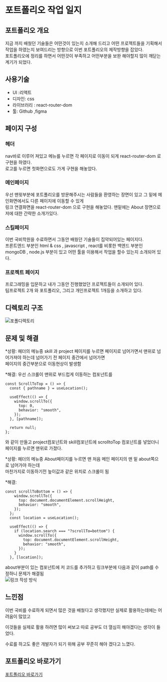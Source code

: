 # 포트폴리오 작업 일지
## 포트폴리오 개요
지금 까지 배웠던 기술들은 어떤것이 있는지 소개해 드리고 어떤 프로젝트들을 기획해서 작업을 하였는지 보여드리는 방향으로 이번 포트폴리오의 제작방향을 잡았다. <br>
포트폴리오에 정리를 하면서 어떤것이 부족하고 어떤부분을 보완 해야할지 많이 깨닫는 계기가 되었다.

## 사용기술
* UI :리액트 <br>
* 디자인: css <br>
* 라이브러리 : react-router-dom <br>
* 툴: Github ,figma <br>

## 페이지 구성
### 헤더
nav바로 이루어 져있고 메뉴를 누르면 각 페이지로 이동이 되게 react-router-dom <Link>로 구현을 하였다. <br>
로고를 누르면 첫화면으로도 가게 구현을 해놓았다. <br>

### 메인페이지 
우선 맨윗부분에 포트폴리오를 방문해주시는 사람들을 환영하는 장면이 있고 그 밑에 메인화면에서도 다른 페이지에 이동할 수 있게 <br>
링크 연결화면을 react-router-dom 으로 구현을 해놓았다. 맨밑에는 About 장면으로 저에 대한 간략한 소개가있다.

### 스킬페이지 
이번 국비학원을 수료하면서 그동안 배웠던 기술들이 집약되어있는 페이지다. <br>
프론트엔드 부분인 html & css , javascript , react를 비롯한 백엔드 부분인 <br>
mongoDB , node.js 부분이 있고 어떤 툴을 이용해서 작업을 할수 있는지 소개되어 있다.

### 프로젝트 페이지 
프로그래밍을 입문하고 내가 그동안 진행했었던 프로젝트들이 소개되어 있다. <br>
팀프로젝트 2개 와 포트폴리오, 그리고 개인프로젝트 1개등을 소개하고 있다.

## 디렉토리 구조
![포폴디렉토리](https://github.com/kimgs1234/portfolio/assets/142865411/b332ad7d-a46c-4bc4-bd0f-f8ea0d875f7a)

## 문제 및 해결
*상황: 헤더의 메뉴중 skill 과 project 페이지를 누르면 페이지로 넘어가면서 맨위로 넘어가져야 하는데 넘어가기 전 페이지 중간에서 넘어가면 <br>
페이지의 중간부분으로 이동현상이 발생함

*해결: 우선 스크롤이 맨위로 부드럽게 이동하는 컴포넌트를  
``` react
const ScrollToTop = () => {
  const { pathname } = useLocation();

  useEffect(() => {
    window.scrollTo({
      top: 0,
      behavior: "smooth",
    });
  }, [pathname]);

  return null;
};

```
와 같이 만들고 project컴포넌트와 skill컴포넌트에  scrolltoTop 컴포넌트를 넣었더니 페이지를 누르면 맨위로 가졌다.

*상황: 헤더의 메뉴중 About페이지를 누르면 맨 처음 메인 페이지의 맨 밑 about쪽으로 넘어가야 하는데 <br>
마찬가지로 이동하기전 높이값과 같은 위치로 스크롤이 됨

*해결: 
``` react
const scrollToBottom = () => {
    window.scrollTo({
      top: document.documentElement.scrollHeight,
      behavior: "smooth",
    });
  };
  const location = useLocation();

  useEffect(() => {
    if (location.search === "?scrollTo=bottom") {
      window.scrollTo({
        top: document.documentElement.scrollHeight,
        behavior: "smooth",
      });
    }
  }, [location]); 

```
about부분이 있는 컴포넌트에 저 코드를 추가하고 링크부분에 다음과 같이 path를 수정하니 문제가 해결됨 <br>
![링크 작성 방식](https://github.com/kimgs1234/portfolio/assets/142865411/b28f5ec3-9e17-4129-94ac-0a795326f823)

## 느낀점
이번 국비를 수료하게 되면서 많은 것을 배웠다고 생각했지만 실제로 활용하는데에는 어려움이 많았고 <br>

이것들을 실제로 활용 하려면 많이 써보고 따로 공부도 더 열심히 해야겠다는 생각이 들었다. <br>

수료를 하고도 좋은 개발자가 되기 위해 공부 꾸준히 해야 겠다고 느꼈다.

## 포트폴리오 바로가기
<a href="https://kimgs1234.github.io/portfolio/" target="_blank">포트폴리오 바로가기</a>
